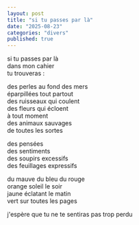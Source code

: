 ```yaml
---
layout: post
title: "si tu passes par là"
date: "2025-08-23"
categories: "divers"
published: true
---
```


si tu passes par là  
dans mon cahier  
tu trouveras :  

des perles au fond des mers  
éparpillées tout partout  
des ruisseaux qui coulent  
des fleurs qui écloent  
à tout moment  
des animaux sauvages  
de toutes les sortes  

des pensées  
des sentiments  
des soupirs excessifs  
des feuillages expressifs  

du mauve du bleu du rouge  
orange soleil le soir  
jaune éclatant le matin  
vert sur toutes les pages  

j'espère que tu ne te sentiras pas trop perdu  
